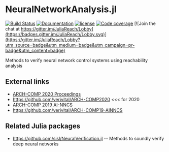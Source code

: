 # NeuralNetworkAnalysis.jl

[![Build Status](https://travis-ci.org/JuliaReach/NeuralNetworkAnalysis.jl.svg?branch=master)](https://travis-ci.org/JuliaReach/NeuralNetworkAnalysis.jl)
[![Documentation](https://img.shields.io/badge/docs-latest-blue.svg)](https://juliareach.github.io/NeuralNetworkAnalysis.jl/dev/)
[![license](https://img.shields.io/github/license/mashape/apistatus.svg?maxAge=2592000)](https://github.com/juliareach/NeuralNetworkAnalysis.jl/blob/master/LICENSE)
[![Code coverage](http://codecov.io/github/juliareach/NeuralNetworkAnalysis.jl/coverage.svg?branch=master)](https://codecov.io/github/juliareach/NeuralNetworkAnalysis.jl?branch=master)
[![Join the chat at https://gitter.im/JuliaReach/Lobby](https://badges.gitter.im/JuliaReach/Lobby.svg)](https://gitter.im/JuliaReach/Lobby?utm_source=badge&utm_medium=badge&utm_campaign=pr-badge&utm_content=badge)

Methods to verify neural network control systems using reachability analysis


## External links

- [ARCH-COMP 2020 Proceedings](https://easychair.org/publications/open/Jvwg)
- https://github.com/verivital/ARCH-COMP2020 <<< for 2020
- [ARCH-COMP 2019 AI-NNCS](https://easychair.org/publications/open/BFKs)
- https://github.com/verivital/ARCH-COMP19-AINNCS

## Related Julia packages

- https://github.com/sisl/NeuralVerification.jl -- Methods to soundly verify deep neural networks

